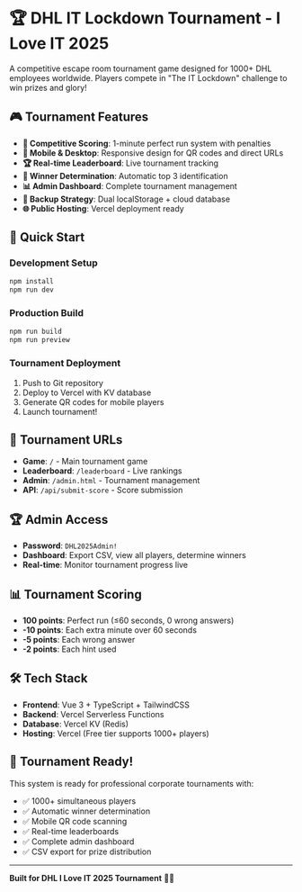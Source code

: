 # 🏆 DHL IT Lockdown Tournament - I Love IT 2025

A competitive escape room tournament game designed for 1000+ DHL employees worldwide. Players compete in "The IT Lockdown" challenge to win prizes and glory!

## 🎮 Tournament Features

- **🏁 Competitive Scoring**: 1-minute perfect run system with penalties
- **📱 Mobile & Desktop**: Responsive design for QR codes and direct URLs
- **🏆 Real-time Leaderboard**: Live tournament tracking
- **👑 Winner Determination**: Automatic top 3 identification
- **📊 Admin Dashboard**: Complete tournament management
- **🔄 Backup Strategy**: Dual localStorage + cloud database
- **🌐 Public Hosting**: Vercel deployment ready

## 🚀 Quick Start

### Development Setup

```sh
npm install
npm run dev
```

### Production Build

```sh
npm run build
npm run preview
```

### Tournament Deployment

1. Push to Git repository
2. Deploy to Vercel with KV database
3. Generate QR codes for mobile players
4. Launch tournament!

## 🎯 Tournament URLs

- **Game**: `/` - Main tournament game
- **Leaderboard**: `/leaderboard` - Live rankings
- **Admin**: `/admin.html` - Tournament management
- **API**: `/api/submit-score` - Score submission

## 🏆 Admin Access

- **Password**: `DHL2025Admin!`
- **Dashboard**: Export CSV, view all players, determine winners
- **Real-time**: Monitor tournament progress live

## 📊 Tournament Scoring

- **100 points**: Perfect run (≤60 seconds, 0 wrong answers)
- **-10 points**: Each extra minute over 60 seconds
- **-5 points**: Each wrong answer
- **-2 points**: Each hint used

## 🛠️ Tech Stack

- **Frontend**: Vue 3 + TypeScript + TailwindCSS
- **Backend**: Vercel Serverless Functions
- **Database**: Vercel KV (Redis)
- **Hosting**: Vercel (Free tier supports 1000+ players)

## 🎪 Tournament Ready!

This system is ready for professional corporate tournaments with:

- ✅ 1000+ simultaneous players
- ✅ Automatic winner determination
- ✅ Mobile QR code scanning
- ✅ Real-time leaderboards
- ✅ Complete admin dashboard
- ✅ CSV export for prize distribution

---

**Built for DHL I Love IT 2025 Tournament** 🚛💙
